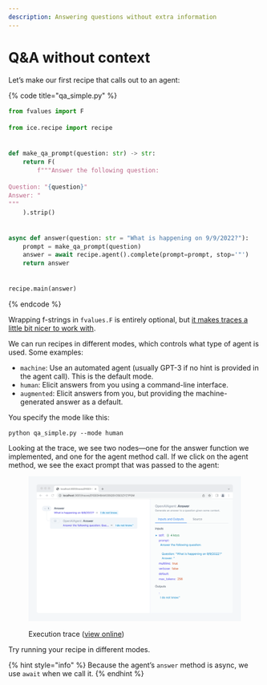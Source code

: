 ```yaml
---
description: Answering questions without extra information
---
```


# Q\&A without context

Let’s make our first recipe that calls out to an agent:

{% code title="qa_simple.py" %}
```python
from fvalues import F

from ice.recipe import recipe


def make_qa_prompt(question: str) -> str:
    return F(
        f"""Answer the following question:

Question: "{question}"
Answer: "
"""
    ).strip()


async def answer(question: str = "What is happening on 9/9/2022?"):
    prompt = make_qa_prompt(question)
    answer = await recipe.agent().complete(prompt=prompt, stop='"')
    return answer


recipe.main(answer)
```
{% endcode %}

Wrapping f-strings in `fvalues.F` is entirely optional, but [it makes traces a little bit nicer to work with](https://github.com/oughtinc/ice/wiki/ICE-UI-guide#transparent-f-strings-using-fvalues).

We can run recipes in different modes, which controls what type of agent is used. Some examples:

* `machine`: Use an automated agent (usually GPT-3 if no hint is provided in the agent call). This is the default mode.
* `human`: Elicit answers from you using a command-line interface.
* `augmented`: Elicit answers from you, but providing the machine-generated answer as a default.

You specify the mode like this:

```shell
python qa_simple.py --mode human
```

Looking at the trace, we see two nodes—one for the answer function we implemented, and one for the agent method call. If we click on the agent method, we see the exact prompt that was passed to the agent:

<figure><img src="../../.gitbook/assets/Screenshot ZwfyIIV9@2x.png" alt=""><figcaption><p>Execution trace (<a href="https://ice.ought.org/traces/01GE0H8AM335QSV25E3ZYZ1PGM">view online</a>)</p></figcaption></figure>

Try running your recipe in different modes.

{% hint style="info" %}
Because the agent’s `answer` method is async, we use `await` when we call it.
{% endhint %}
